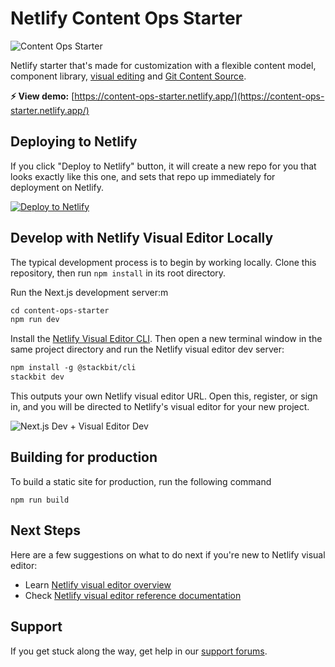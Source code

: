 # Netlify Content Ops Starter 

![Content Ops Starter](https://assets.stackbit.com/docs/content-ops-starter-thumb.png)

Netlify starter that's made for customization with a flexible content model, component library, [visual editing](https://docs.netlify.com/visual-editor/overview/) and [Git Content Source](https://docs.netlify.com/create/content-sources/git/).

**⚡ View demo:** [https://content-ops-starter.netlify.app/](https://content-ops-starter.netlify.app/)

## Deploying to Netlify

If you click "Deploy to Netlify" button, it will create a new repo for you that looks exactly like this one, and sets that repo up immediately for deployment on Netlify.

[![Deploy to Netlify](https://www.netlify.com/img/deploy/button.svg)](https://app.netlify.com/start/deploy?repository=https://github.com/netlify-templates/content-ops-starter)

## Develop with Netlify Visual Editor Locally

The typical development process is to begin by working locally. Clone this repository, then run `npm install` in its root directory.

Run the Next.js development server:m

```txt
cd content-ops-starter
npm run dev
```

Install the [Netlify Visual Editor CLI](https://www.npmjs.com/package/@stackbit/cli). Then open a new terminal window in the same project directory and run the Netlify visual editor dev server:

```txt
npm install -g @stackbit/cli
stackbit dev
```

This outputs your own Netlify visual editor URL. Open this, register, or sign in, and you will be directed to Netlify's visual editor for your new project.

![Next.js Dev + Visual Editor Dev](https://assets.stackbit.com/docs/next-dev-stackbit-dev.png)

## Building for production

To build a static site for production, run the following command

```shell
npm run build
```

## Next Steps

Here are a few suggestions on what to do next if you're new to Netlify visual editor:

- Learn [Netlify visual editor overview](https://docs.netlify.com/visual-editor/visual-editing/)
- Check [Netlify visual editor reference documentation](https://visual-editor-reference.netlify.com/)

## Support

If you get stuck along the way, get help in our [support forums](https://answers.netlify.com/).
